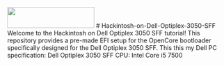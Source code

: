 <img src="https://github.com/acidanthera/OpenCorePkg/blob/master/Docs/Logos/OpenCore_with_text_Small.png" width="200" height="48"/>
# Hackintosh-on-Dell-Optiplex-3050-SFF
Welcome to the Hackintosh on Dell Optiplex 3050 SFF tutorial! This repository provides a pre-made EFI setup for the OpenCore bootloader specifically designed for the Dell Optiplex 3050 SFF.
This this my Dell PC specification:
Dell Optiplex 3050 SFF
CPU: Intel Core i5 7500
